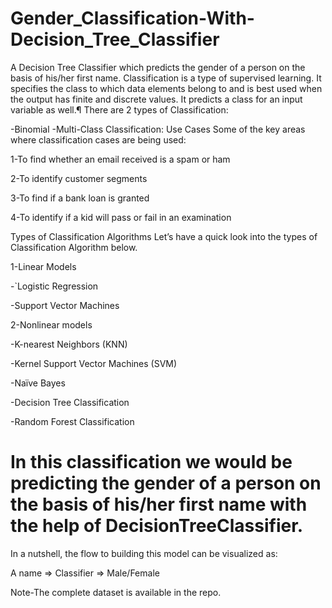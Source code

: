 # Gender_Classification-With-Decision_Tree_Classifier
A Decision Tree Classifier which predicts the gender of a person on the basis of his/her first name.
Classification is a type of supervised learning. It specifies the class to which data elements belong to and is best used when the output has finite and discrete values. It predicts a class for an input variable as well.¶
There are 2 types of Classification:

-Binomial -Multi-Class Classification: Use Cases Some of the key areas where classification cases are being used:

1-To find whether an email received is a spam or ham

2-To identify customer segments

3-To find if a bank loan is granted

4-To identify if a kid will pass or fail in an examination

Types of Classification Algorithms Let’s have a quick look into the types of Classification Algorithm below.

1-Linear Models

-`Logistic Regression

-Support Vector Machines

2-Nonlinear models

-K-nearest Neighbors (KNN)

-Kernel Support Vector Machines (SVM)

-Naïve Bayes

-Decision Tree Classification

-Random Forest Classification

# In this classification we would be predicting the gender of a person on the basis of his/her first name with the help of DecisionTreeClassifier.
In a nutshell, the flow to building this model can be visualized as:

A name => Classifier => Male/Female

Note-The complete dataset is available in the repo.
